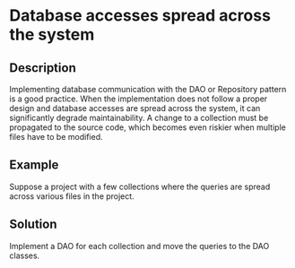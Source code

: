 # Database accesses spread across the system

## Description

<p>Implementing database communication with the DAO or Repository pattern is a good practice. When the implementation does not follow a proper design and database accesses are spread across the system, it can significantly degrade maintainability. A change to a collection must be propagated to the source code, which becomes even riskier when multiple files have to be modified.</p>

## Example

<p>Suppose a project with a few collections where the queries are spread across various files in the project.</p>


## Solution

<p>Implement a DAO for each collection and move the queries to the DAO classes.</p>
